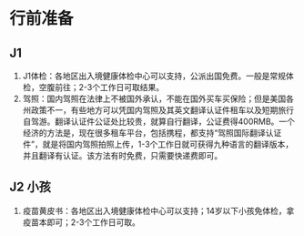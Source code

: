# 行前准备
## J1
1. J1体检：各地区出入境健康体检中心可以支持，公派出国免费。一般是常规体检，空腹前往；2-3个工作日可取结果。
2. 驾照：国内驾照在法律上不被国外承认，不能在国外买车买保险；但是美国各州政策不一，有些地方可以凭国内驾照及其英文翻译认证件租车以及短期旅行自驾游。翻译认证件公证处比较贵，就算自行翻译，公证费得400RMB。一个经济的方法是，现在很多租车平台，包括携程，都支持“驾照国际翻译认证件”，就是将国内驾照拍照上传，1-3个工作日就可获得九种语言的翻译版本，并且翻译有认证。该方法有时免费，只需要快递费即可。

## J2 小孩
1. 疫苗黄皮书：各地区出入境健康体检中心可以支持；14岁以下小孩免体检，拿疫苗本即可；2-3个工作日可取。

